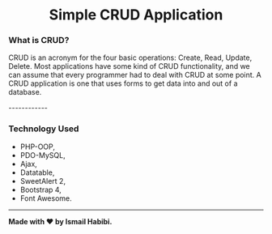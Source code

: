 <h1 align="center">Simple CRUD Application</h1>

### What is CRUD?

<p> CRUD is an acronym for the four basic operations: Create, Read, Update, Delete. Most applications have some kind of CRUD functionality, and we can assume that every programmer had to deal with CRUD at some point. A CRUD application is one that uses forms to get data into and out of a database. </p>
------------

### Technology Used
- PHP-OOP, 
- PDO-MySQL, 
- Ajax, 
- Datatable, 
- SweetAlert 2, 
- Bootstrap 4, 
- Font Awesome.
------------

**Made with ❤️ by Ismail Habibi.**
